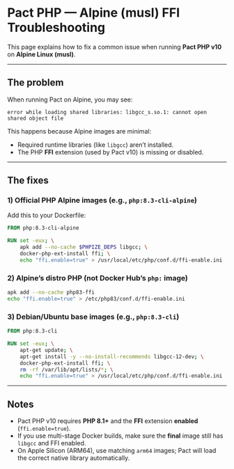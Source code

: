 # Pact PHP — Alpine (musl) FFI Troubleshooting

This page explains how to fix a common issue when running **Pact PHP v10** on **Alpine Linux (musl)**.

---

## The problem

When running Pact on Alpine, you may see:

~~~text
error while loading shared libraries: libgcc_s.so.1: cannot open shared object file
~~~

This happens because Alpine images are minimal:
- Required runtime libraries (like `libgcc`) aren’t installed.
- The PHP **FFI** extension (used by Pact v10) is missing or disabled.

---

## The fixes

### 1) Official PHP Alpine images (e.g., `php:8.3-cli-alpine`)

Add this to your Dockerfile:

~~~dockerfile
FROM php:8.3-cli-alpine

RUN set -eux; \
    apk add --no-cache $PHPIZE_DEPS libgcc; \
    docker-php-ext-install ffi; \
    echo "ffi.enable=true" > /usr/local/etc/php/conf.d/ffi-enable.ini
~~~

### 2) Alpine’s distro PHP (not Docker Hub’s `php:` image)

~~~bash
apk add --no-cache php83-ffi
echo "ffi.enable=true" > /etc/php83/conf.d/ffi-enable.ini
~~~

### 3) Debian/Ubuntu base images (e.g., `php:8.3-cli`)

~~~dockerfile
FROM php:8.3-cli

RUN set -eux; \
    apt-get update; \
    apt-get install -y --no-install-recommends libgcc-12-dev; \
    docker-php-ext-install ffi; \
    rm -rf /var/lib/apt/lists/*; \
    echo "ffi.enable=true" > /usr/local/etc/php/conf.d/ffi-enable.ini
~~~

---

## Notes

- Pact PHP v10 requires **PHP 8.1+** and the **FFI** extension **enabled** (`ffi.enable=true`).
- If you use multi-stage Docker builds, make sure the **final** image still has `libgcc` and FFI enabled.
- On Apple Silicon (ARM64), use matching `arm64` images; Pact will load the correct native library automatically.
